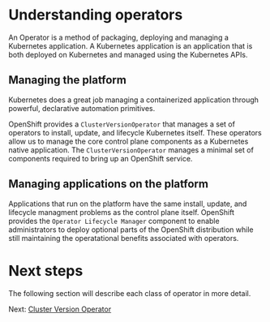 # Understanding operators

An Operator is a method of packaging, deploying and managing a Kubernetes
application.  A Kubernetes application is an application that is both deployed
on Kubernetes and managed using the Kubernetes APIs.

## Managing the platform

Kubernetes does a great job managing a containerized application through
powerful, declarative automation primitives.

OpenShift provides a `ClusterVersionOperator` that manages a set of operators to
install, update, and lifecycle Kubernetes itself.  These operators allow us to
manage the core control plane components as a Kubernetes native application. The
`ClusterVersionOperator` manages a minimal set of components required to bring
up an OpenShift service.

## Managing applications on the platform

Applications that run on the platform have the same install, update, and lifecycle
managment problems as the control plane itself.  OpenShift provides the `Operator Lifecycle Manager` component to enable
administrators to deploy optional parts of the OpenShift distribution while still maintaining
the operatational benefits associated with operators.

# Next steps

The following section will describe each class of operator in more detail.

Next: [Cluster Version Operator](02-cluster-version-operator.md)